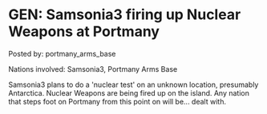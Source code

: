 # GEN: Samsonia3 firing up Nuclear Weapons at Portmany

Posted by: portmany_arms_base

Nations involved: Samsonia3, Portmany Arms Base

Samsonia3 plans to do a 'nuclear test' on an unknown location, presumably Antarctica. Nuclear Weapons are being fired up on the island. Any nation that steps foot on Portmany from this point on will be... dealt with. 
